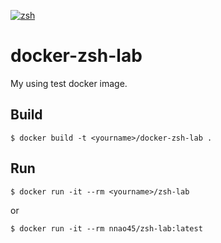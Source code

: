 [![zsh](https://img.shields.io/badge/zsh-5.7.1-ff69b4.svg)](https://github.com/nnao45/pexpo/releases/tag/5.7.1)

# docker-zsh-lab
My using test docker image.

## Build

```shell
$ docker build -t <yourname>/docker-zsh-lab .
```

## Run

```shell
$ docker run -it --rm <yourname>/zsh-lab
```

or

```shell
$ docker run -it --rm nnao45/zsh-lab:latest
```

